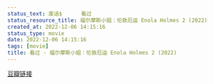 ```yaml
---
status_text: 废话$      看过
status_resource_title: 福尔摩斯小姐：伦敦厄运 Enola Holmes 2‎ (2022)
created_at: 2022-12-06 14:15:16
status_type: movie
date: 2022-12-06 14:15:16
tags: [movie]
title: 看过 - 福尔摩斯小姐：伦敦厄运 Enola Holmes 2‎ (2022)
---
```

[豆瓣链接](https://movie.douban.com/subject/35461749/)
